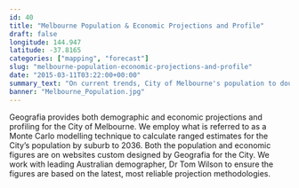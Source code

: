 ```yaml
---
id: 40
title: "Melbourne Population & Economic Projections and Profile"
draft: false
longitude: 144.947
latitude: -37.8165
categories: ["mapping", "forecast"]
slug: "melbourne-population-economic-projections-and-profile"
date: "2015-03-11T03:22:00+00:00"
summary_text: "On current trends, City of Melbourne's population to double by 2036"
banner: "Melbourne_Population.jpg"
---
```


Geografia provides both demographic and economic projections and profiling for the City of Melbourne. We employ what is referred to as a Monte Carlo modelling technique to calculate ranged estimates for the City’s population by suburb to 2036. Both the population and economic figures are on websites custom designed by Geografia for the City. We work with leading Australian demographer, Dr Tom Wilson to ensure the figures are based on the latest, most reliable projection methodologies.
